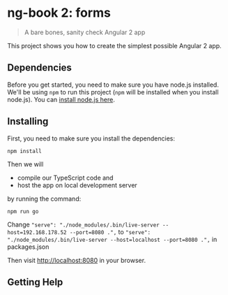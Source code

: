 # ng-book 2: forms

> A bare bones, sanity check Angular 2 app

This project shows you how to create the simplest possible Angular 2 app.

## Dependencies

Before you get started, you need to make sure you have node.js installed. We'll be using `npm` to run this project (`npm` will be installed when you install node.js). You can [install node.js here](https://nodejs.org/en/).

## Installing

First, you need to make sure you install the dependencies:

```
npm install
```

Then we will 

- compile our TypeScript code and
- host the app on local development server 

by running the command:

```
npm run go
```

Change `"serve": "./node_modules/.bin/live-server --host=192.168.178.52 --port=8080 .",` to
        `"serve": "./node_modules/.bin/live-server --host=localhost --port=8080 .",` in packages.json

Then visit [http://localhost:8080](http://localhost:8080) in your browser.

## Getting Help





